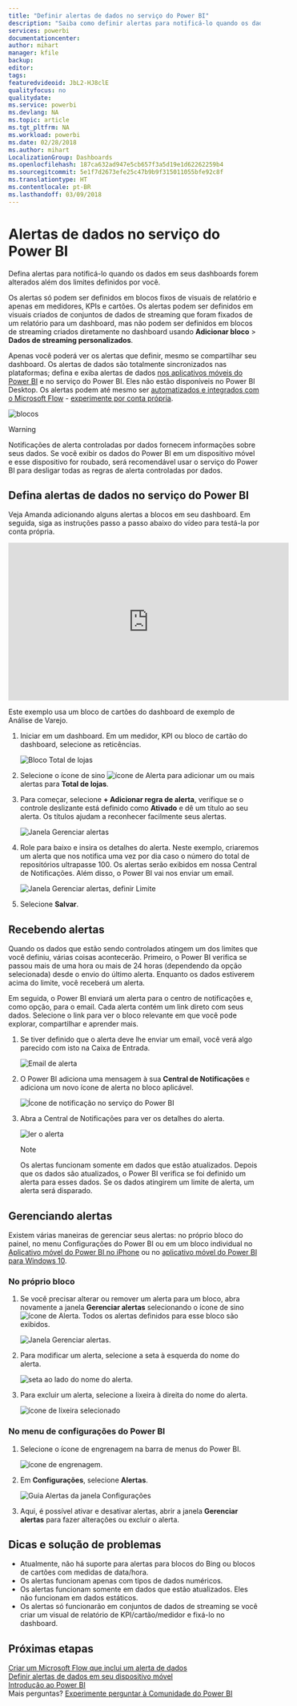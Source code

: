 ```yaml
---
title: "Definir alertas de dados no serviço do Power BI"
description: "Saiba como definir alertas para notificá-lo quando os dados em seus dashboards forem alterados além dos limites definidos por você no serviço do Microsoft Power BI."
services: powerbi
documentationcenter: 
author: mihart
manager: kfile
backup: 
editor: 
tags: 
featuredvideoid: JbL2-HJ8clE
qualityfocus: no
qualitydate: 
ms.service: powerbi
ms.devlang: NA
ms.topic: article
ms.tgt_pltfrm: NA
ms.workload: powerbi
ms.date: 02/28/2018
ms.author: mihart
LocalizationGroup: Dashboards
ms.openlocfilehash: 187ca632ad947e5cb657f3a5d19e1d62262259b4
ms.sourcegitcommit: 5e1f7d2673efe25c47b9b9f315011055bfe92c8f
ms.translationtype: HT
ms.contentlocale: pt-BR
ms.lasthandoff: 03/09/2018
---
```

# <a name="data-alerts-in-power-bi-service"></a>Alertas de dados no serviço do Power BI
Defina alertas para notificá-lo quando os dados em seus dashboards forem alterados além dos limites definidos por você. 

Os alertas só podem ser definidos em blocos fixos de visuais de relatório e apenas em medidores, KPIs e cartões. Os alertas podem ser definidos em visuais criados de conjuntos de dados de streaming que foram fixados de um relatório para um dashboard, mas não podem ser definidos em blocos de streaming criados diretamente no dashboard usando **Adicionar bloco** > **Dados de streaming personalizados**. 

Apenas você poderá ver os alertas que definir, mesmo se compartilhar seu dashboard. Os alertas de dados são totalmente sincronizados nas plataformas; defina e exiba alertas de dados [nos aplicativos móveis do Power BI](mobile-set-data-alerts-in-the-mobile-apps.md) e no serviço do Power BI. Eles não estão disponíveis no Power BI Desktop. Os alertas podem até mesmo ser [automatizados e integrados com o Microsoft Flow](https://flow.microsoft.com) - [experimente por conta própria](service-flow-integration.md).

![blocos](media/service-set-data-alerts/powerbi-alert-types-new.png)

> [!WARNING]
> Notificações de alerta controladas por dados fornecem informações sobre seus dados. Se você exibir os dados do Power BI em um dispositivo móvel e esse dispositivo for roubado, será recomendável usar o serviço do Power BI para desligar todas as regras de alerta controladas por dados.
> 
> 

## <a name="set-data-alerts-in-power-bi-service"></a>Defina alertas de dados no serviço do Power BI
Veja Amanda adicionando alguns alertas a blocos em seu dashboard. Em seguida, siga as instruções passo a passo abaixo do vídeo para testá-la por conta própria.

<iframe width="560" height="315" src="https://www.youtube.com/embed/JbL2-HJ8clE" frameborder="0" allowfullscreen></iframe>

Este exemplo usa um bloco de cartões do dashboard de exemplo de Análise de Varejo.

1. Iniciar em um dashboard. Em um medidor, KPI ou bloco de cartão do dashboard, selecione as reticências.
   
   ![Bloco Total de lojas](media/service-set-data-alerts/powerbi-card.png)
2. Selecione o ícone de sino ![ícone de Alerta](media/service-set-data-alerts/power-bi-bell-icon.png) para adicionar um ou mais alertas para **Total de lojas**.
   
1. Para começar, selecione **+ Adicionar regra de alerta**, verifique se o controle deslizante está definido como **Ativado** e dê um título ao seu alerta. Os títulos ajudam a reconhecer facilmente seus alertas.
   
   ![Janela Gerenciar alertas](media/service-set-data-alerts/powerbi-alert-title.png)
4. Role para baixo e insira os detalhes do alerta.  Neste exemplo, criaremos um alerta que nos notifica uma vez por dia caso o número do total de repositórios ultrapasse 100. Os alertas serão exibidos em nossa Central de Notificações. Além disso, o Power BI vai nos enviar um email.
   
   ![Janela Gerenciar alertas, definir Limite](media/service-set-data-alerts/power-bi-set-alert-details.png)
5. Selecione **Salvar**.

## <a name="receiving-alerts"></a>Recebendo alertas
Quando os dados que estão sendo controlados atingem um dos limites que você definiu, várias coisas acontecerão. Primeiro, o Power BI verifica se passou mais de uma hora ou mais de 24 horas (dependendo da opção selecionada) desde o envio do último alerta. Enquanto os dados estiverem acima do limite, você receberá um alerta.

Em seguida, o Power BI enviará um alerta para o centro de notificações e, como opção, para o email. Cada alerta contém um link direto com seus dados. Selecione o link para ver o bloco relevante em que você pode explorar, compartilhar e aprender mais.  

1. Se tiver definido que o alerta deve lhe enviar um email, você verá algo parecido com isto na Caixa de Entrada.
   
   ![Email de alerta](media/service-set-data-alerts/powerbi-alerts-email.png)
2. O Power BI adiciona uma mensagem à sua **Central de Notificações** e adiciona um novo ícone de alerta no bloco aplicável.
   
   ![Ícone de notificação no serviço do Power BI](media/service-set-data-alerts/powerbi-alert-notifications.png)
3. Abra a Central de Notificações para ver os detalhes do alerta.
   
    ![ler o alerta](media/service-set-data-alerts/powerbi-alert-notfication.png)
   
   > [!NOTE]
   > Os alertas funcionam somente em dados que estão atualizados. Depois que os dados são atualizados, o Power BI verifica se foi definido um alerta para esses dados. Se os dados atingirem um limite de alerta, um alerta será disparado.
   > 
   > 

## <a name="managing-alerts"></a>Gerenciando alertas
Existem várias maneiras de gerenciar seus alertas: no próprio bloco do painel, no menu Configurações do Power BI ou em um bloco individual no [Aplicativo móvel do Power BI no iPhone](mobile-set-data-alerts-in-the-mobile-apps.md) ou no [aplicativo móvel do Power BI para Windows 10](mobile-set-data-alerts-in-the-mobile-apps.md).

### <a name="from-the-tile-itself"></a>No próprio bloco
1. Se você precisar alterar ou remover um alerta para um bloco, abra novamente a janela **Gerenciar alertas** selecionando o ícone de sino ![ícone de Alerta](media/service-set-data-alerts/power-bi-bell-icon.png). Todos os alertas definidos para esse bloco são exibidos.
   
    ![Janela Gerenciar alertas](media/service-set-data-alerts/powerbi-see-alerts.png).
2. Para modificar um alerta, selecione a seta à esquerda do nome do alerta.
   
    ![seta ao lado do nome do alerta](media/service-set-data-alerts/powerbi-see-alerts-arrow.png).
3. Para excluir um alerta, selecione a lixeira à direita do nome do alerta.
   
      ![ícone de lixeira selecionado](media/service-set-data-alerts/powerbi-see-alerts-delete.png)

### <a name="from-the-power-bi-settings-menu"></a>No menu de configurações do Power BI
1. Selecione o ícone de engrenagem na barra de menus do Power BI.
   
    ![ícone de engrenagem](media/service-set-data-alerts/powerbi-gear-icon.png).
2. Em **Configurações**, selecione **Alertas**.
   
    ![Guia Alertas da janela Configurações](media/service-set-data-alerts/powerbi-alert-settings.png)
3. Aqui, é possível ativar e desativar alertas, abrir a janela **Gerenciar alertas** para fazer alterações ou excluir o alerta.

## <a name="tips-and-troubleshooting"></a>Dicas e solução de problemas
* Atualmente, não há suporte para alertas para blocos do Bing ou blocos de cartões com medidas de data/hora.
* Os alertas funcionam apenas com tipos de dados numéricos.
* Os alertas funcionam somente em dados que estão atualizados. Eles não funcionam em dados estáticos.
* Os alertas só funcionarão em conjuntos de dados de streaming se você criar um visual de relatório de KPI/cartão/medidor e fixá-lo no dashboard.

## <a name="next-steps"></a>Próximas etapas
[Criar um Microsoft Flow que inclui um alerta de dados](service-flow-integration.md)    
[Definir alertas de dados em seu dispositivo móvel](mobile-set-data-alerts-in-the-mobile-apps.md)    
[Introdução ao Power BI](service-get-started.md)    
Mais perguntas? [Experimente perguntar à Comunidade do Power BI](http://community.powerbi.com/)

